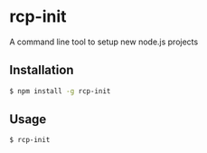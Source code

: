 # rcp-init
A command line tool to setup new node.js projects

## Installation
```bash
$ npm install -g rcp-init
```

## Usage
```bash
$ rcp-init
```
